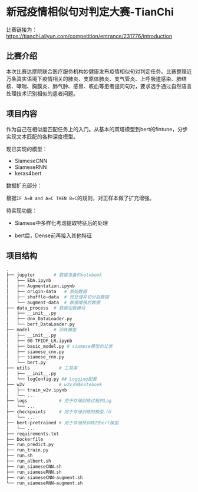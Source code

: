 #  新冠疫情相似句对判定大赛-TianChi

比赛链接为：https://tianchi.aliyun.com/competition/entrance/231776/introduction

## 比赛介绍

本次比赛达摩院联合医疗服务机构妙健康发布疫情相似句对判定任务。比赛整理近万条真实语境下疫情相关的肺炎、支原体肺炎、支气管炎、上呼吸道感染、肺结核、哮喘、胸膜炎、肺气肿、感冒、咳血等患者提问句对，要求选手通过自然语言处理技术识别相似的患者问题。

## 项目内容

作为自己在相似度匹配任务上的入门。从基本的双塔模型到bert的fintune，分步实现文本匹配的各种深度模型。

现已实现的模型：

- SiameseCNN
- SiameseRNN
- keras4bert

数据扩充部分：

根据`IF A=B and A=C THEN B=C`的规则，对正样本做了扩充增强。

待实现功能：

- Siamese中多样化考虑提取特征后的处理

- bert后，Dense前再接入其他特征

## 项目结构

```bash
.
├── jupyter       # 数据准备的notebook
│   ├── EDA.ipynb
│   ├── Augmentation.ipynb
│   ├── origin-data   # 原始数据
│   ├── shuffle-data  # 预处理并切分后数据
│   └── augment-data  # 数据增强后数据
├── data_process  # 数据加载模块
│   ├── __init__.py
│   ├── dnn_DataLoader.py
│   └── bert_DataLoader.py
├── model         # 训练模型
│   ├── __init__.py
│   ├── 00-TFIDF_LR.ipynb
│   ├── basic_model.py # siamese模型的父类
│   ├── siamese_cnn.py
│   ├── siamese_rnn.py
│   └── bert.py 
├── utils           # 工具类
│   ├── __init__.py
│   └── logConfig.py ## Logging配置
├── w2v             # w2v训练notebook      
│   ├── train_w2v.ipynb
│   └── ...
├── logs            # 用于存储训练过程的Log
│   └── ...
├── checkpoints     # 用于存储训练的模型.h5
│   └── ...
├── bert-pretrained # 用于存储预训练的bert模型
│   └── ...
├── requirements.txt
├── Dockerfile 
├── run_predict.py
├── run_train.py
├── run.sh
├── run_albert.sh
├── run_siameseCNN.sh
├── run_siameseRNN.sh
├── run_siameseCNN-augment.sh
└── run_siameseRNN-augment.sh
```

